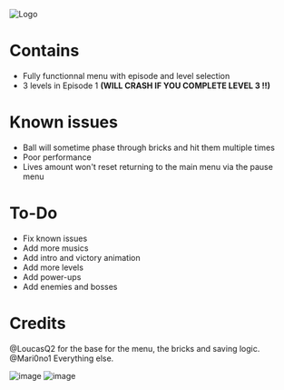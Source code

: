 ![Logo](https://github.com/Mari0no1/Arkanoid_Ultra/assets/110695959/538b7e5b-5b17-47d3-a0de-396c2343e614)
# Contains
- Fully functionnal menu with episode and level selection
- 3 levels in Episode 1 **(WILL CRASH IF YOU COMPLETE  LEVEL 3 !!)**
# Known issues
- Ball will sometime phase through bricks and hit them multiple times
- Poor performance
- Lives amount won't reset returning to the main menu via the pause menu
# To-Do
- Fix known issues
- Add more musics
- Add intro and victory animation
- Add more levels
- Add power-ups
- Add enemies and bosses

# Credits
@LoucasQ2 for the base for the menu, the bricks and saving logic.
@Mari0no1 Everything else.

![image](https://github.com/Mari0no1/Arkanoid_Ultra/assets/110695959/1607ed7c-ce99-4ff0-8b77-f2a092c0f9a3)
![image](https://github.com/Mari0no1/Arkanoid_Ultra/assets/110695959/0a1023e8-4ce1-4e12-a378-001a523ffe55)

